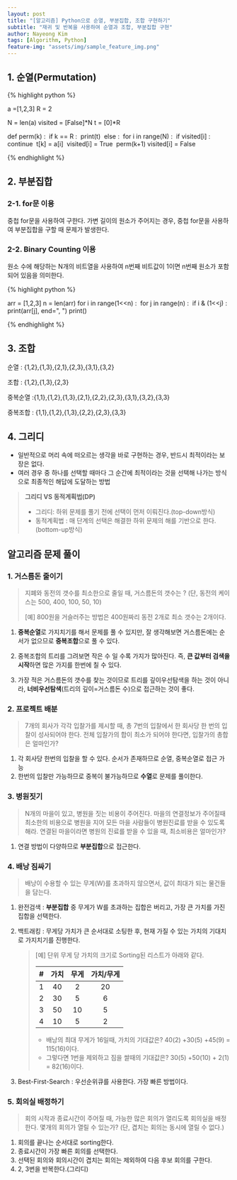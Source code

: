 ```yaml
---
layout: post
title: "[알고리즘] Python으로 순열, 부분집합, 조합 구현하기"
subtitle: "재귀 및 반복을 사용하여 순열과 조합, 부분집합 구현"
author: Nayeong Kim
tags: [Algorithm, Python]
feature-img: "assets/img/sample_feature_img.png"
---
```




## 1. 순열(Permutation)

{% highlight python %}

a =[1,2,3]
R = 2

N = len(a)
visited = [False]*N
t = [0]*R

def perm(k) :
​    if k == R :
​        print(t)
​    else :
​        for i in range(N) :
​            if visited[i] :
​                continue
​            t[k] = a[i]
​            visited[i] = True
​            perm(k+1)
​            visited[i] = False

{% endhighlight %}



## 2. 부분집합

### 2-1.  for문 이용

중첩 for문을 사용하여 구한다. 가변 길이의 원소가 주어지는 경우, 중첩 for문을 사용하여 부분집합을 구할 때 문제가 발생한다.



### 2-2. Binary Counting 이용

원소 수에 해당하는 N개의 비트열을 사용하여 n번째 비트값이 1이면 n번째 원소가 포함되어 있음을 의미한다.

{% highlight python %}

arr = [1,2,3]
n = len(arr)
for i in range(1<<n) :
​    for j in range(n) :
​        if i & (1<<j) :
​            print(arr[j], end=", ")
​    print()

{% endhighlight %}



## 3. 조합

순열 : {1,2},{1,3},{2,1},{2,3},{3,1},{3,2}

조합 : {1,2},{1,3},{2,3}

중복순열 :{1,1},{1,2},{1,3},{2,1},{2,2},{2,3},{3,1},{3,2},{3,3}

중복조합 : {1,1},{1,2},{1,3},{2,2},{2,3},{3,3}



## 4. 그리디

- 일반적으로 머리 속에 떠오르는 생각을 바로 구현하는 경우, 반드시 최적이라는 보장은 없다.
- 여러 경우 중 하나를 선택할 때마다 그 순간에 최적이라는 것을 선택해 나가는 방식으로 최종적인 해답에 도달하는 방법

> **그리디 VS 동적계획법(DP)**
>
> - 그리디: 하위 문제를 풀기 전에 선택이 먼저 이뤄진다.(top-down방식)
> - 동적계획법 : 매 단계의 선택은 해결한 하위 문제의 해를 기반으로 한다.(bottom-up방식)



## 알고리즘 문제 풀이

### 1. 거스름돈 줄이기

> 지폐와 동전의 갯수를 최소한으로 줄일 때, 거스름돈의 갯수는 ? (단, 동전의 케이스는 500, 400, 100, 50, 10)
>
> [예] 800원을 거슬러주는 방법은  400원짜리 동전 2개로 최소 갯수는 2개이다.

1. **중복순열**로 가지치기를 해서 문제를 풀 수 있지만, 잘 생각해보면 거스름돈에는 순서가 없으므로 **중복조합**으로 풀 수 있다.

2. 중복조합의 트리를 그려보면 작은 수 일 수록 가지가 많아진다. 즉, **큰 값부터 검색을 시작**하면 많은 가지를 한번에 칠 수 있다.
3. 가장 적은 거스름돈의 갯수를 찾는 것이므로 트리를 깊이우선탐색을 하는 것이 아니라, **너비우선탐색**(트리의 깊이=거스름돈 수)으로 접근하는 것이  좋다.



### 2. 프로젝트 배분

> 7개의 회사가 각각 입찰가를 제시할 때, 총 7번의 입찰에서 한 회사당 한 번의 입찰이 성사되어야 한다. 전체 입찰가의 합이 최소가 되어야 한다면, 입찰가의 총합은 얼마인가?

1. 각 회사당 한번의 입찰을 할 수 있다. 순서가 존재하므로 순열, 중복순열로 접근 가능
2. 한번의 입찰만 가능하므로 중복이 불가능하므로 **수열**로 문제를 풀이한다.



### 3. 병원짓기

> N개의 마을이 있고, 병원을 짓는 비용이 주어진다. 마을의 연결정보가 주어질때 최소한의 비용으로 병원을 지어 모든 마을 사람들이 병원진료를 받을 수 있도록 해라. 연결된 마을이라면 병원의 진료를 받을 수 있을 때, 최소비용은 얼마인가?

1. 연결 방법이 다양하므로 **부분집합**으로 접근한다.



### 4. 배낭 짐싸기

> 배낭이 수용할 수 있는 무게(W)를 초과하지 않으면서, 값이 최대가 되는 물건들을 담는다. 

1. 완전검색 : **부분집합** 중 무게가 W를 초과하는 집합은 버리고, 가장 큰 가치를 가진 집합을 선택한다.

2. 백트래킹 : 무게당 가치가 큰 순서대로  소팅한 후, 현재 가질 수 있는 가치의 기대치로 가지치기를 진행한다.  

   > [예] 단위 무게 당 가치의 크기로 Sorting된 리스트가 아래와 같다.
   >
   > |#| 가치 | 무게 | 가치/무게 |
   > | :--: | :--: | :--: | :-------: |
   > |1|  40  |  2   |    20     |
   > |2|  30  |  5   |     6     |
   > |3|  50  |  10  |     5     |
   > |4|  10  |  5   |     2     |
   >
   > - 배낭의 최대 무게가 16일때, 가치의 기대값은? 40(2) +30(5) +45(9) = 115(16)이다.
   > - 그렇다면 1번을 제외하고 짐을 쌀때의 기대값은? 30(5) +50(10) + 2(1) = 82(16)이다.

3. Best-First-Search : 우선순위큐를 사용한다. 가장 빠른 방법이다.



### 5. 회의실 배정하기

> 회의 시작과 종료시간이 주어질 때, 가능한 많은 회의가 열리도록 회의실을 배정한다. 몇개의 회의가 열릴 수 있는가? (단, 겹치는 회의는 동시에 열릴 수 없다.)

1. 회의를 끝나는 순서대로 sorting한다.  
2. 종료시간이 가장 빠른 회의를 선택한다.
3. 선택된 회의와 회의시간이 겹치는 회의는 제외하여 다음 후보 회의를 구한다.
4. 2, 3번을 반복한다.(그리디)







